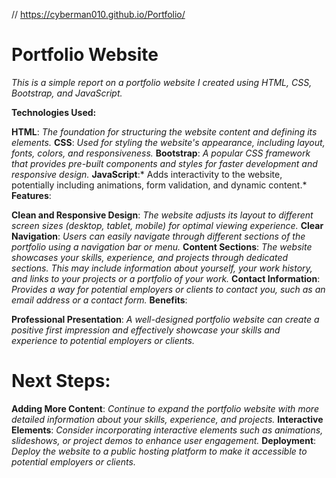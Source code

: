 
//  https://cyberman010.github.io/Portfolio/

# Portfolio Website
_This is a simple report on a portfolio website I created using HTML, CSS, Bootstrap, and JavaScript._

**Technologies Used:**

**HTML**: *The foundation for structuring the website content and defining its elements.*
**CSS**: *Used for styling the website's appearance, including layout, fonts, colors, and responsiveness.*
**Bootstrap**: *A popular CSS framework that provides pre-built components and styles for faster development and responsive design.*
**JavaScript**:* Adds interactivity to the website, potentially including animations, form validation, and dynamic content.*
**Features**:

**Clean and Responsive Design**: *The website adjusts its layout to different screen sizes (desktop, tablet, mobile) for optimal viewing experience.*
**Clear Navigation**: *Users can easily navigate through different sections of the portfolio using a navigation bar or menu.*
**Content Sections**: *The website showcases your skills, experience, and projects through dedicated sections. This may include information about yourself, your work history, and links to your projects or a portfolio of your work.*
**Contact Information**: *Provides a way for potential employers or clients to contact you, such as an email address or a contact form.*
**Benefits**:

**Professional Presentation**: *A well-designed portfolio website can create a positive first impression and effectively showcase your skills and experience to potential employers or clients.*
# Next Steps:

**Adding More Content**: _Continue to expand the portfolio website with more detailed information about your skills, experience, and projects._
**Interactive Elements**: _Consider incorporating interactive elements such as animations, slideshows, or project demos to enhance user engagement._
**Deployment**: *Deploy the website to a public hosting platform to make it accessible to potential employers or clients.*
